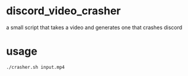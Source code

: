 # discord_video_crasher
a small script that takes a video and generates one that crashes discord

# usage
```
./crasher.sh input.mp4
```
